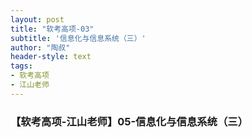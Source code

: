 ```yaml
---
layout: post
title: "软考高项-03"
subtitle: '信息化与信息系统（三）'
author: "陶叔"
header-style: text
tags:
- 软考高项
- 江山老师
---
```

### 【软考高项-江山老师】05-信息化与信息系统（三）
